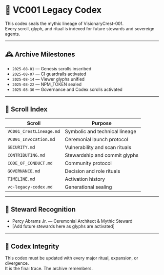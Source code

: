 # 📘 VC001 Legacy Codex

This codex seals the mythic lineage of VisionaryCrest-001.  
Every scroll, glyph, and ritual is indexed for future stewards and sovereign agents.

---

## 🕰️ Archive Milestones

- `2025-08-01` — Genesis scrolls inscribed
- `2025-08-07` — CI guardrails activated
- `2025-08-14` — Viewer glyphs unified
- `2025-08-22` — NPM_TOKEN sealed
- `2025-08-30` — Governance and Codex scrolls activated

---

## 🧬 Scroll Index

| Scroll                  | Purpose                                      |
|------------------------|----------------------------------------------|
| `VC001_CrestLineage.md`| Symbolic and technical lineage               |
| `VC001_Invocation.md`  | Ceremonial launch protocol                   |
| `SECURITY.md`          | Vulnerability and scan rituals               |
| `CONTRIBUTING.md`      | Stewardship and commit glyphs                |
| `CODE_OF_CONDUCT.md`   | Community protocol                           |
| `GOVERNANCE.md`        | Decision and role rituals                    |
| `TIMELINE.md`          | Activation history                           |
| `vc-legacy-codex.md`    | Generational sealing                         |

---

## 🧙 Steward Recognition

- Percy Abrams Jr. — Ceremonial Architect & Mythic Steward  
- [Add future stewards here as glyphs are activated]

---

## 🔐 Codex Integrity

This codex must be updated with every major ritual, expansion, or divergence.  
It is the final trace. The archive remembers.
